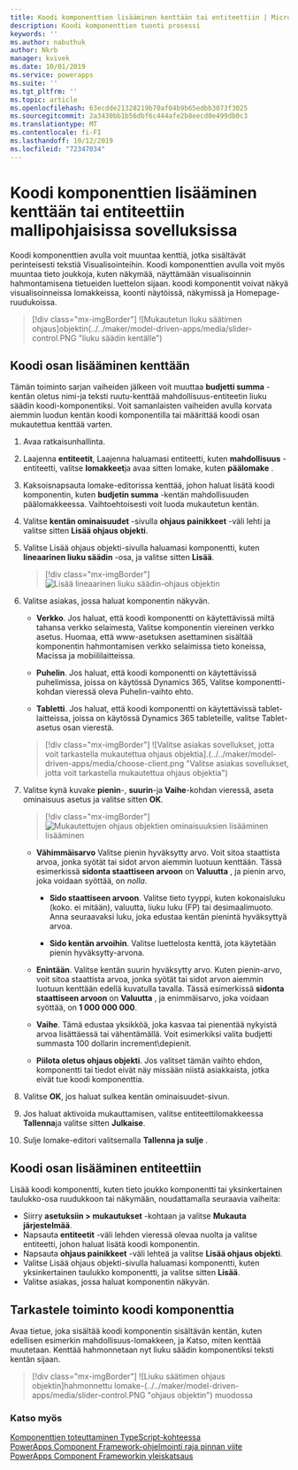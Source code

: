 ```yaml
---
title: Koodi komponenttien lisääminen kenttään tai entiteettiin | Microsoft Docs
description: Koodi komponenttien tuonti prosessi
keywords: ''
ms.author: nabuthuk
author: Nkrb
manager: kvivek
ms.date: 10/01/2019
ms.service: powerapps
ms.suite: ''
ms.tgt_pltfrm: ''
ms.topic: article
ms.openlocfilehash: 63ecdde21328219b70af04b9b65edbb3073f3025
ms.sourcegitcommit: 2a3430bb1b56dbf6c444afe2b8eecd0e499db0c3
ms.translationtype: MT
ms.contentlocale: fi-FI
ms.lasthandoff: 10/12/2019
ms.locfileid: "72347034"
---
```

# <a name="add-code-components-to-a-field-or-entity-in-model-driven-apps"></a>Koodi komponenttien lisääminen kenttään tai entiteettiin mallipohjaisissa sovelluksissa

Koodi komponenttien avulla voit muuntaa kenttiä, jotka sisältävät perinteisesti tekstiä Visualisointeihin. Koodi komponenttien avulla voit myös muuntaa tieto joukkoja, kuten näkymää, näyttämään visualisoinnin hahmontamisena tietueiden luettelon sijaan. koodi komponentit voivat näkyä visualisoinneissa lomakkeissa, koonti näytöissä, näkymissä ja Homepage-ruudukoissa. 


   > [!div class="mx-imgBorder"] 
   > ![Mukautetun liuku säätimen ohjaus]objektin(../../maker/model-driven-apps/media/slider-control.PNG "liuku säädin kentälle")

## <a name="add-a-code-component-to-a-field"></a>Koodi osan lisääminen kenttään

Tämän toiminto sarjan vaiheiden jälkeen voit muuttaa **budjetti summa** -kentän oletus nimi-ja teksti ruutu-kenttää mahdollisuus-entiteetin liuku säädin koodi-komponentiksi. Voit samanlaisten vaiheiden avulla korvata aiemmin luodun kentän koodi komponentilla tai määrittää koodi osan mukautettua kenttää varten.

1. Avaa ratkaisunhallinta.

2. Laajenna **entiteetit**, Laajenna haluamasi entiteetti, kuten **mahdollisuus** -entiteetti, valitse **lomakkeet**ja avaa sitten lomake, kuten **päälomake** .

3. Kaksoisnapsauta lomake-editorissa kenttää, johon haluat lisätä koodi komponentin, kuten **budjetin summa** -kentän mahdollisuuden päälomakkeessa. Vaihtoehtoisesti voit luoda mukautetun kentän.

4. Valitse **kentän ominaisuudet** -sivulla **ohjaus painikkeet** -väli lehti ja valitse sitten **Lisää ohjaus objekti**.

5. Valitse Lisää ohjaus objekti-sivulla haluamasi komponentti, kuten **lineaarinen liuku säädin** -osa, ja valitse sitten **Lisää**.

   > [!div class="mx-imgBorder"] 
   > ![Lisää lineaarinen liuku säädin-ohjaus objektin](../../maker/model-driven-apps/media/add-slider.PNG "lineaarinen liuku säädin")

6. Valitse asiakas, jossa haluat komponentin näkyvän.

   - **Verkko**. Jos haluat, että koodi komponentti on käytettävissä miltä tahansa verkko selaimesta, Valitse komponentin viereinen verkko asetus. Huomaa, että www-asetuksen asettaminen sisältää komponentin hahmontamisen verkko selaimissa tieto koneissa, Macissa ja mobiililaitteissa.

   - **Puhelin**. Jos haluat, että koodi komponentti on käytettävissä puhelimissa, joissa on käytössä Dynamics 365, Valitse komponentti-kohdan vieressä oleva Puhelin-vaihto ehto.

   - **Tabletti**. Jos haluat, että koodi komponentti on käytettävissä tablet-laitteissa, joissa on käytössä Dynamics 365 tableteille, valitse Tablet-asetus osan vierestä.

   > [!div class="mx-imgBorder"] 
   > ![Valitse asiakas sovellukset, jotta voit tarkastella mukautettua ohjaus objektia].(../../maker/model-driven-apps/media/choose-client.png "Valitse asiakas sovellukset, jotta voit tarkastella mukautettua ohjaus objektia") 

7. Valitse kynä kuvake **pienin**-, **suurin**-ja **Vaihe**-kohdan vieressä, aseta ominaisuus asetus ja valitse sitten **OK**.  
   
   > [!div class="mx-imgBorder"] 
   > ![Mukautettujen ohjaus objektien ominaisuuksien lisääminen](../../maker/model-driven-apps/media/ccf-add-properties.png "mukautettujen ohjaus objektien ominaisuuksien") lisääminen

   - **Vähimmäisarvo** Valitse pienin hyväksytty arvo. Voit sitoa staattista arvoa, jonka syötät tai sidot arvon aiemmin luotuun kenttään. Tässä esimerkissä **sidonta staattiseen arvoon** on **Valuutta** , ja pienin arvo, joka voidaan syöttää, on *nolla*.  
  
       - **Sido staattiseen arvoon**. Valitse tieto tyyppi, kuten kokonaisluku (koko. ei mitään), valuutta, liuku luku (FP) tai desimaalimuoto. Anna seuraavaksi luku, joka edustaa kentän pienintä hyväksyttyä arvoa.  
  
       - **Sido kentän arvoihin**. Valitse luettelosta kenttä, jota käytetään pienin hyväksytty-arvona.  
  
   - **Enintään**. Valitse kentän suurin hyväksytty arvo. Kuten pienin-arvo, voit sitoa staattista arvoa, jonka syötät tai sidot arvon aiemmin luotuun kenttään edellä kuvatulla tavalla. Tässä esimerkissä **sidonta staattiseen arvoon** on **Valuutta** , ja enimmäisarvo, joka voidaan syöttää, on **1 000 000 000**.  
  
   - **Vaihe**. Tämä edustaa yksikköä, joka kasvaa tai pienentää nykyistä arvoa lisättäessä tai vähentämällä. Voit esimerkiksi valita budjetti summasta 100 dollarin increment\depienit.  
  
   - **Piilota oletus ohjaus objekti**. Jos valitset tämän vaihto ehdon, komponentti tai tiedot eivät näy missään niistä asiakkaista, jotka eivät tue koodi komponenttia.   
  
8. Valitse **OK**, jos haluat sulkea kentän ominaisuudet-sivun.  
  
9. Jos haluat aktivoida mukauttamisen, valitse entiteettilomakkeessa **Tallenna**ja valitse sitten **Julkaise**.  
  
10. Sulje lomake-editori valitsemalla **Tallenna ja sulje** .  
  
## <a name="add-code-component-to-an-entity"></a>Koodi osan lisääminen entiteettiin

Lisää koodi komponentti, kuten tieto joukko komponentti tai yksinkertainen taulukko-osa ruudukkoon tai näkymään, noudattamalla seuraavia vaiheita:

  - Siirry **asetuksiin > mukautukset** -kohtaan ja valitse **Mukauta järjestelmää**.
  - Napsauta **entiteetit** -väli lehden vieressä olevaa nuolta ja valitse entiteetti, johon haluat lisätä koodi komponentin. 
  - Napsauta **ohjaus painikkeet** -väli lehteä ja valitse **Lisää ohjaus objekti**.
  - Valitse Lisää ohjaus objekti-sivulla haluamasi komponentti, kuten yksinkertainen taulukko komponentti, ja valitse sitten **Lisää**.
  - Valitse asiakas, jossa haluat komponentin näkyvän.


## <a name="see-the-code-component-in-action"></a>Tarkastele toiminto koodi komponenttia  

 Avaa tietue, joka sisältää koodi komponentin sisältävän kentän, kuten edellisen esimerkin mahdollisuus-lomakkeen, ja Katso, miten kenttää muutetaan. Kenttää hahmonnetaan nyt liuku säädin komponentiksi teksti kentän sijaan.  

> [!div class="mx-imgBorder"] 
> ![Liuku säätimen ohjaus objektin]hahmonnettu lomake-(../../maker/model-driven-apps/media/slider-control.PNG "ohjaus objektin") muodossa  

### <a name="see-also"></a>Katso myös

[Komponenttien toteuttaminen TypeScript-kohteessa](implementing-controls-using-typescript.md)<br/>
[PowerApps Component Framework-ohjelmointi raja pinnan viite](reference/index.md)<br/>
[PowerApps Component Frameworkin yleiskatsaus](overview.md)